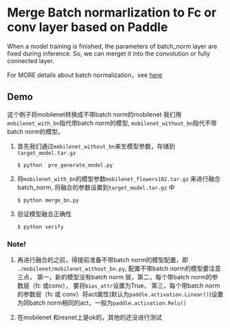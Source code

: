 # Merge Batch normarlization to Fc or conv layer based on Paddle


When a model training is finished, the parameters of batch_norm layer are fixed during inference. So, we can merget it into the convolution or fully connected layer.


For MORE details about batch normalization，see [here](https://arxiv.org/abs/1502.03167)

## Demo
这个例子将mobilenet转换成不带batch norm的mobilenet
我们用`mobilenet_with_bn`指代带batch norm的模型, `mobilenet_without_bn`指代不带batch norm的模型。


1. 首先我们通过`mobilenet_without_bn`来生模型参数，存储到`target_model.tar.gz`

	`$ python  pre_generate_model.py
	`

2. 将`mobilenet_with_bn`的模型参数`mobilenet_flowers102.tar.gz` 来进行融合batch_norm, 将融合的参数设置到`target_model.tar.gz` 中           

	`$ python merge_bn.py`
3. 验证模型融合正确性     

	`$ python verify`



### Note!
1. 再进行融合的之前，得提前准备不带batch norm的模型配置，即 `./mobilenet/mobilenet_without_bn.py`, 配置不带batch norm的模型要注意三点， 第一，新的模型没有batch norm 层，第二，每个带batch norm的参数层（fc 或conv）， 要将`bias_attr`设置为True， 第三，每个带batch norm的参数层（fc 或 conv）将act属性(默认为`paddle.activation.Linear()`)设置为同batch norm相同的act，一般为`paddle.activation.Relu()`

2. 在mobilenet 和resnet上是ok的，其他的还没进行测试
